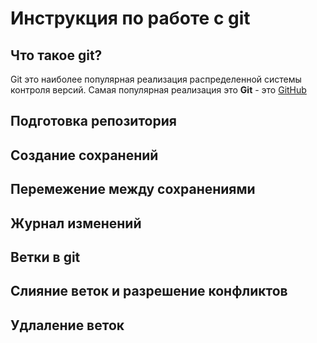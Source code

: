 # Инструкция по работе с git

## Что такое git?
Git это наиболее популярная реализация распределенной системы контроля версий. Самая популярная реализация это **Git** - это [GitHub](https://github.com/)
## Подготовка репозитория

## Создание сохранений

## Перемежение между сохранениями

## Журнал изменений

## Ветки в git

## Слияние веток и разрешение конфликтов

## Удлаление веток
